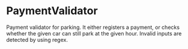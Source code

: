 # PaymentValidator
Payment validator for parking. It either registers a payment, or checks whether the given car can still park at the given hour. Invalid inputs are detected by using regex.
